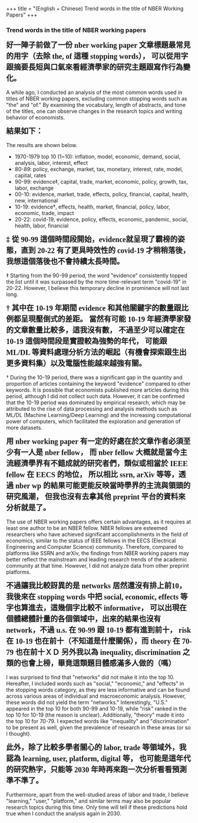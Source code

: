 +++
title = "(English + Chinese) Trend words in the title of NBER Working Papers"
+++

<style>
/* Define the font for Chinese text */
.chinese {
    font-family: "Noto Serif Traditional Chinese"; 
    font-size: 20px;
    line-height: 1.5;
    font-weight: 600;
}
</style>

### Trend words in the title of NBER working papers

<span class = "chinese">
好一陣子前做了一份 nber working paper 文章標題最常見的用字（去除 the, of 這種 stopping words），
可以從用字跟摘要長短與口氣來看經濟學家的研究主題跟寫作行為變化。
</span>

A while ago, I conducted an analysis of the most common words used in titles of NBER working papers, 
excluding common stopping words such as "the" and "of." By examining the vocabulary, length of abstracts, 
and tone of the titles, one can observe changes in the research topics and writing behavior of economists.

<span class = "chinese">
結果如下：
</span>

The results are shown below.

- 1970-1979 top 10 (1~10): inflation, model, economic, demand, social, analysis, labor, interest, effect
- 80-89: policy, exchange, market, tax, monetary, interest, rate, model, capital, rates
- 90-99: evidence‡, capital, trade, market, economic, policy, growth, tax, labor, exchange
- 00-10: evidence, market, trade, effects, policy, financial, capital, health, new, international
- 10-19: evidence†, effects, health, market, financial, policy, labor, economic, trade, impact
- 20-22: covid-19, evidence, policy, effects, economic, pandemic, social, health, labor, financial

<span class = "chinese">
‡ 從 90-99 這個時間段開始，evidence就呈現了霸榜的姿態，直到 20-22 有了更具時效性的 covid-19 才稍稍落後，
我想這個落後也不會持續太長時間。
</span>

‡ Starting from the 90-99 period, 
the word "evidence" consistently topped the list until it was surpassed by the more time-relevant term "covid-19" in 20-22. 
However, I believe this temporary decline in prominence will not last long.

<span class = "chinese">
† 其中在 10-19 年期間 evidence 和其他關鍵字的數量跟比例都呈現壓倒式的差距。
當然有可能 10-19 年經濟學家發的文章數量比較多，這我沒有數，
不過至少可以確定在 10-19 這個時間段是實證較為強勢的年代，
可能跟 ML/DL 等資料處理分析方法的崛起（有機會探索跟生出更多資料集）以及電腦性能越來越強有關。
</span>

† During the 10-19 period, there was a significant gap in the quantity and proportion of articles containing the keyword
"evidence" compared to other keywords. 
It is possible that economists published more articles during this period, although I did not collect such data. 
However, it can be confirmed that the 10-19 period was dominated by empirical research, 
which may be attributed to the rise of data processing and analysis methods 
such as ML/DL (Machine Learning/Deep Learning) and the increasing computational power of computers, 
which facilitated the exploration and generation of more datasets.

<span class = "chinese">
用 nber working paper 有一定的好處在於文章作者必須至少有一人是 nber fellow，
而 nber fellow 大概就是當今主流經濟學界有不錯成就的研究者們，類似或相當於 IEEE fellow 在 EECS 的地位，
所以相比 ssrn, arXiv 等等，透過 nber wp 的結果可能更能反映當時學界的主流與領頭的研究風潮，
但我也沒有去拿其他 preprint 平台的資料來分析就是了。
</span>

The use of NBER working papers offers certain advantages, 
as it requires at least one author to be an NBER fellow. 
NBER fellows are esteemed researchers who have achieved significant accomplishments in the field of economics, 
similar to the status of IEEE fellows in the EECS (Electrical Engineering and Computer Science) community. 
Therefore, compared to platforms like SSRN and arXiv, the findings from NBER working papers may better 
reflect the mainstream and leading research trends of the academic community at that time. 
However, I did not analyze data from other preprint platforms.

<span class = "chinese">
不過讓我比較訝異的是 networks 居然還沒有排上前10，我後來在 stopping words 
中把 social, economic, effects 等字也算進去，這幾個字比較不 informative，
可以出現在個體總體計量的各個領域中，出來的結果也沒有 network，不過 u.s. 在 90-99 跟 10-19 都有進到前十，
risk 在 10-19 也在前十（不知道是什麼關係），而 theory 在 70-79 也在前十ＸＤ
另外我以為 inequality, discrimination 之類的也會上榜，畢竟這類題目體感滿多人做的（嗎）
</span>

I was surprised to find that "networks" did not make it into the top 10. 
Hereafter, I included words such as "social," "economic," and "effects" in the stopping words category, 
as they are less informative and can be found across various areas of individual and macroeconomic analysis. 
However, these words did not yield the term "networks." 
Interestingly, "U.S." appeared in the top 10 for both 90-99 and 10-19, 
while "risk" ranked in the top 10 for 10-19 (the reason is unclear). 
Additionally, "theory" made it into the top 10 for 70-79. 
I expected words like "inequality" and "discrimination" to be present as well, 
given the prevalence of research in these areas (or so I thought).

<span class = "chinese">
此外，除了比較多學者關心的 labor, trade 等領域外，我認為 learning, user, platform, digital 等，
也可能是這年代的研究熱字，只能等 2030 年時再來跑一次分析看看預測準不準了。
</span>

Furthermore, apart from the well-studied areas of labor and trade, 
I believe "learning," "user," "platform," and similar terms may also be popular research topics during this time. 
Only time will tell if these predictions hold true when I conduct the analysis again in 2030.



